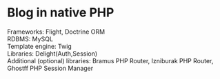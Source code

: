 # Blog in native PHP
Frameworks: Flight, Doctrine ORM\
RDBMS: MySQL\
Template engine: Twig\
Libraries: Delight(Auth,Session)\
Additional (optional) libraries: Bramus PHP Router, Izniburak PHP Router, Ghostff PHP Session Manager
